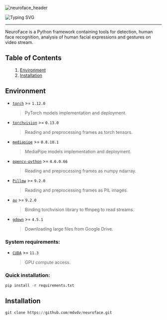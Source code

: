 ![neuroface_header](https://user-images.githubusercontent.com/83948828/178101505-a6654269-c692-41f1-b508-9ff51068fd3f.jpg)

![Typing SVG](https://readme-typing-svg.herokuapp.com?size=100&color=F7F7F7&center=true&vCenter=true&width=1875&height=100&lines=NeuroFace)

---

NeuroFace is a Python framework containing tools for detection, human face recognition, analysis of human facial expressions and gestures on video stream.

<a name='000'></a>
<h2>Table of Contents</h2>

<ul>
    <ol type='1'>
    <li><a href='#001'>Environment</a></li>
    <li><a href='#002'>Installation</a></li>
    </ol>
</ul>

<a name='001'></a>
<h2>Environment</h2>

- [`torch`](https://github.com/pytorch/pytorch) >= `1.12.0`

  > PyTorch models implementation and deployment.

- [`torchvision`](https://github.com/pytorch/vision) >= `0.13.0`

  > Reading and preprocessing frames as torch tensors.

- [`mediapipe`](https://github.com/google/mediapipe) >= `0.8.10.1`

  > MediaPipe models implementation and deployment.

- [`opencv-python`](https://github.com/opencv/opencv-python) >= `4.6.0.66`

  > Reading and preprocessing frames as numpy ndarray.

- [`Pillow`](https://github.com/python-pillow/Pillow) >= `9.2.0`

  > Reading and preprocessing frames as PIL images.

- [`av`](https://github.com/PyAV-Org/PyAV) >= `9.2.0`

  > Binding torchvision library to ffmpeg to read streams.

- [`gdown`](https://github.com/wkentaro/gdown) >= `4.5.1`

  > Downloading large files from Google Drive.

<h3>System requirements:</h3>

- [`CUDA`](https://developer.nvidia.com/cuda-downloads) >= `11.3`

  > GPU compute access.

<h3>Quick installation:</h3>

```python
pip install -r requirements.txt
```

<a name='002'></a>
<h2>Installation</h2>

```python
git clone https://github.com/mdvdv/neuroface.git
```
